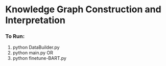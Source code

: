 # Knowledge Graph Construction and Interpretation

### To Run:
1) python DataBuilder.py
2) python main.py
OR
2) python finetune-BART.py